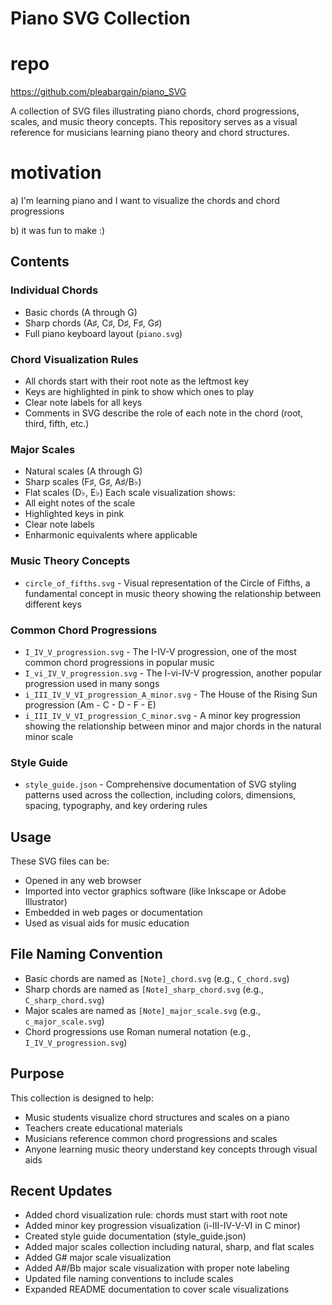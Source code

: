 # Piano SVG Collection

# repo

https://github.com/pleabargain/piano_SVG

A collection of SVG files illustrating piano chords, chord progressions, scales, and music theory concepts. This repository serves as a visual reference for musicians learning piano theory and chord structures.

# motivation
a) I'm learning piano and I want to visualize the chords and chord progressions

b) it was fun to make :)

## Contents

### Individual Chords
- Basic chords (A through G)
- Sharp chords (A♯, C♯, D♯, F♯, G♯)
- Full piano keyboard layout (`piano.svg`)

### Chord Visualization Rules
- All chords start with their root note as the leftmost key
- Keys are highlighted in pink to show which ones to play
- Clear note labels for all keys
- Comments in SVG describe the role of each note in the chord (root, third, fifth, etc.)

### Major Scales
- Natural scales (A through G)
- Sharp scales (F♯, G♯, A♯/B♭)
- Flat scales (D♭, E♭)
Each scale visualization shows:
- All eight notes of the scale
- Highlighted keys in pink
- Clear note labels
- Enharmonic equivalents where applicable

### Music Theory Concepts
- `circle_of_fifths.svg` - Visual representation of the Circle of Fifths, a fundamental concept in music theory showing the relationship between different keys

### Common Chord Progressions
- `I_IV_V_progression.svg` - The I-IV-V progression, one of the most common chord progressions in popular music
- `I_vi_IV_V_progression.svg` - The I-vi-IV-V progression, another popular progression used in many songs
- `i_III_IV_V_VI_progression_A_minor.svg` - The House of the Rising Sun progression (Am - C - D - F - E)
- `i_III_IV_V_VI_progression_C_minor.svg` - A minor key progression showing the relationship between minor and major chords in the natural minor scale

### Style Guide
- `style_guide.json` - Comprehensive documentation of SVG styling patterns used across the collection, including colors, dimensions, spacing, typography, and key ordering rules

## Usage

These SVG files can be:
- Opened in any web browser
- Imported into vector graphics software (like Inkscape or Adobe Illustrator)
- Embedded in web pages or documentation
- Used as visual aids for music education

## File Naming Convention

- Basic chords are named as `[Note]_chord.svg` (e.g., `C_chord.svg`)
- Sharp chords are named as `[Note]_sharp_chord.svg` (e.g., `C_sharp_chord.svg`)
- Major scales are named as `[Note]_major_scale.svg` (e.g., `c_major_scale.svg`)
- Chord progressions use Roman numeral notation (e.g., `I_IV_V_progression.svg`)

## Purpose

This collection is designed to help:
- Music students visualize chord structures and scales on a piano
- Teachers create educational materials
- Musicians reference common chord progressions and scales
- Anyone learning music theory understand key concepts through visual aids

## Recent Updates
- Added chord visualization rule: chords must start with root note
- Added minor key progression visualization (i-III-IV-V-VI in C minor)
- Created style guide documentation (style_guide.json)
- Added major scales collection including natural, sharp, and flat scales
- Added G# major scale visualization
- Added A#/Bb major scale visualization with proper note labeling
- Updated file naming conventions to include scales
- Expanded README documentation to cover scale visualizations
